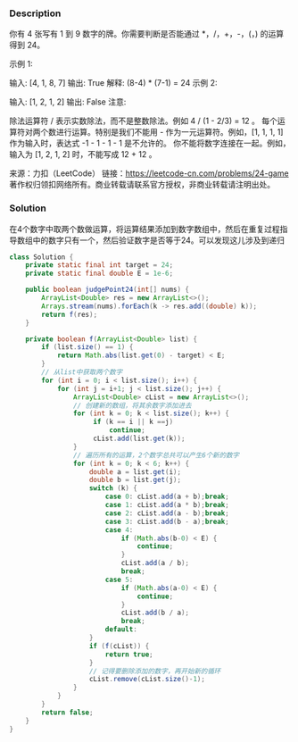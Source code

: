 ### Description

你有 4 张写有 1 到 9 数字的牌。你需要判断是否能通过 *，/，+，-，(，) 的运算得到 24。

示例 1:

输入: [4, 1, 8, 7]
输出: True
解释: (8-4) * (7-1) = 24
示例 2:

输入: [1, 2, 1, 2]
输出: False
注意:

除法运算符 / 表示实数除法，而不是整数除法。例如 4 / (1 - 2/3) = 12 。
每个运算符对两个数进行运算。特别是我们不能用 - 作为一元运算符。例如，[1, 1, 1, 1] 作为输入时，表达式 -1 - 1 - 1 - 1 是不允许的。
你不能将数字连接在一起。例如，输入为 [1, 2, 1, 2] 时，不能写成 12 + 12 。

来源：力扣（LeetCode）
链接：https://leetcode-cn.com/problems/24-game
著作权归领扣网络所有。商业转载请联系官方授权，非商业转载请注明出处。

### Solution

在4个数字中取两个数做运算，将运算结果添加到数字数组中，然后在重复过程指导数组中的数字只有一个，然后验证数字是否等于24。可以发现这儿涉及到递归

```java
class Solution {
    private static final int target = 24;
    private static final double E = 1e-6;

    public boolean judgePoint24(int[] nums) {
        ArrayList<Double> res = new ArrayList<>();
        Arrays.stream(nums).forEach(k -> res.add((double) k));
        return f(res);
    }

    private boolean f(ArrayList<Double> list) {
        if (list.size() == 1) {
            return Math.abs(list.get(0) - target) < E;
        }
        // 从list中获取两个数字
        for (int i = 0; i < list.size(); i++) {
            for (int j = i+1; j < list.size(); j++) {
                ArrayList<Double> cList = new ArrayList<>();
                // 创建新的数组，将其余数字添加进去
                for (int k = 0; k < list.size(); k++) {
                     if (k == i || k ==j)
                         continue;
                     cList.add(list.get(k));
                }
                // 遍历所有的运算，2个数字总共可以产生6个新的数字
                for (int k = 0; k < 6; k++) {
                    double a = list.get(i);
                    double b = list.get(j);
                    switch (k) {
                        case 0: cList.add(a + b);break;
                        case 1: cList.add(a * b);break;
                        case 2: cList.add(a - b);break;
                        case 3: cList.add(b - a);break;
                        case 4:
                            if (Math.abs(b-0) < E) {
                                continue;
                            }
                            cList.add(a / b);
                            break;
                        case 5:
                            if (Math.abs(a-0) < E) {
                                continue;
                            }
                            cList.add(b / a);
                            break;
                        default:
                    }
                    if (f(cList)) {
                        return true;
                    }
                    // 记得要删除添加的数字，再开始新的循环
                    cList.remove(cList.size()-1);
                }
            }
        }
        return false;
    }
}
```

